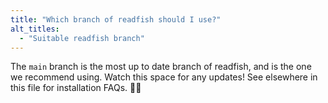 ```yaml
---
title: "Which branch of readfish should I use?"
alt_titles:
  - "Suitable readfish branch"
---
```


The `main` branch is the most up to date branch of readfish, and is the one we recommend using.
Watch this space for any updates!
See elsewhere in this file for installation FAQs. 🕵️‍♂️
